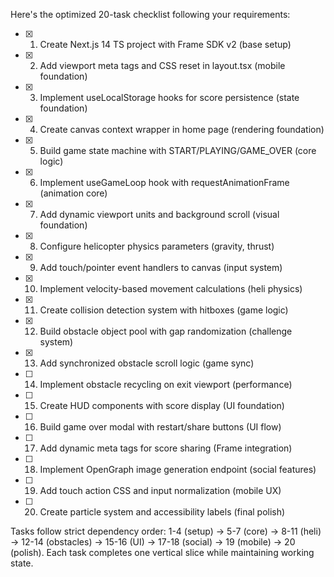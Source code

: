 Here's the optimized 20-task checklist following your requirements:

- [x] 1. Create Next.js 14 TS project with Frame SDK v2 (base setup)
- [x] 2. Add viewport meta tags and CSS reset in layout.tsx (mobile foundation)
- [x] 3. Implement useLocalStorage hooks for score persistence (state foundation)
- [x] 4. Create canvas context wrapper in home page (rendering foundation)
- [x] 5. Build game state machine with START/PLAYING/GAME_OVER (core logic)
- [x] 6. Implement useGameLoop hook with requestAnimationFrame (animation core)
- [x] 7. Add dynamic viewport units and background scroll (visual foundation)
- [x] 8. Configure helicopter physics parameters (gravity, thrust)
- [x] 9. Add touch/pointer event handlers to canvas (input system)
- [x] 10. Implement velocity-based movement calculations (heli physics)
- [x] 11. Create collision detection system with hitboxes (game logic)
- [x] 12. Build obstacle object pool with gap randomization (challenge system)
- [x] 13. Add synchronized obstacle scroll logic (game sync)
- [ ] 14. Implement obstacle recycling on exit viewport (performance)
- [ ] 15. Create HUD components with score display (UI foundation)
- [ ] 16. Build game over modal with restart/share buttons (UI flow)
- [ ] 17. Add dynamic meta tags for score sharing (Frame integration)
- [ ] 18. Implement OpenGraph image generation endpoint (social features)
- [ ] 19. Add touch action CSS and input normalization (mobile UX)
- [ ] 20. Create particle system and accessibility labels (final polish)

Tasks follow strict dependency order: 
1-4 (setup) → 5-7 (core) → 8-11 (heli) → 12-14 (obstacles) → 15-16 (UI) → 17-18 (social) → 19 (mobile) → 20 (polish). Each task completes one vertical slice while maintaining working state.
